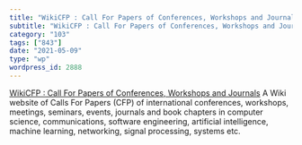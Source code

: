 ```yaml
---
title: "WikiCFP : Call For Papers of Conferences, Workshops and Journals"
subtitle: "WikiCFP : Call For Papers of Conferences, Workshops and Journals"
category: "103"
tags: ["843"]
date: "2021-05-09"
type: "wp"
wordpress_id: 2888
---
```

[ WikiCFP : Call For Papers of Conferences, Workshops and Journals](http://www.wikicfp.com/cfp/)
 A Wiki website of Calls For Papers (CFP) of international conferences, workshops, meetings, seminars, events, journals and book chapters in computer science, communications, software engineering, artificial intelligence, machine learning, networking, signal processing, systems etc.